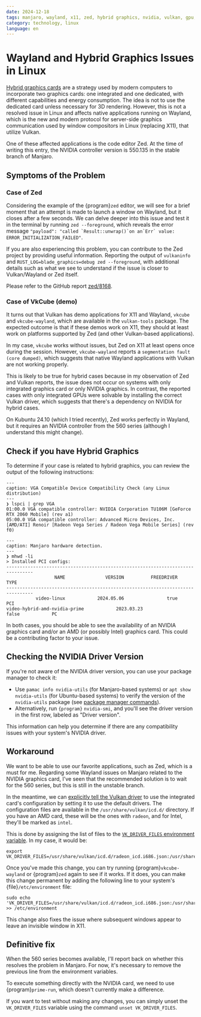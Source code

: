 ```yaml
---
date: 2024-12-18
tags: manjaro, wayland, x11, zed, hybrid graphics, nvidia, vulkan, gpu, graphics card
category: technology, linux
language: en
---
```


# Wayland and Hybrid Graphics Issues in Linux

[Hybrid graphics cards](https://wiki.archlinux.org/title/Hybrid_graphics) are a
strategy used by modern computers to incorporate two graphics cards: one
integrated and one dedicated, with different capabilities and energy
consumption. The idea is not to use the dedicated card unless necessary for 3D
rendering. However, this is not a resolved issue in Linux and affects native
applications running on Wayland, which is the new and modern protocol for
server-side graphics communication used by window compositors in Linux
(replacing X11), that utilize Vulkan.

One of these affected applications is the code editor Zed. At the time of
writing this entry, the NVIDIA controller version is 550.135 in the stable
branch of Manjaro.

## Symptoms of the Problem

### Case of Zed

Considering the example of the {program}`zed` editor, we will see for a brief
moment that an attempt is made to launch a window on Wayland, but it closes
after a few seconds. We can delve deeper into this issue and test it in the
terminal by running `zed --foreground`, which reveals the error message
`` "payload": "called `Result::unwrap()`on an`Err` value: ERROR_INITIALIZATION_FAILED" ``.

If you are also experiencing this problem, you can contribute to the Zed project
by providing useful information. Reporting the output of `vulkaninfo` and
`RUST_LOG=blade_graphics=debug zed --foreground`, with additional details such
as what we see to understand if the issue is closer to Vulkan/Wayland or Zed
itself.

Please refer to the GitHub report
[zed/8168](https://github.com/zed-industries/zed/issues/8168).

### Case of VkCube (demo)

It turns out that Vulkan has demo applications for X11 and Wayland, `vkcube` and
`vkcube-wayland`, which are available in the `vulkan-tools` package. The
expected outcome is that if these demos work on X11, they should at least work
on platforms supported by Zed (and other Vulkan-based applications).

In my case, `vkcube` works without issues, but Zed on X11 at least opens once
during the session. However, `vkcube-wayland` reports a
`segmentation fault (core dumped)`, which suggests that native Wayland
applications with Vulkan are not working properly.

This is likely to be true for hybrid cases because in my observation of Zed and
Vulkan reports, the issue does not occur on systems with only integrated
graphics card or only NVIDIA graphics. In contrast, the reported cases with only
integrated GPUs were solvable by installing the correct Vulkan driver, which
suggests that there's a dependency on NVIDIA for hybrid cases.

On Kubuntu 24.10 (which I tried recently), Zed works perfectly in Wayland, but
it requires an NVIDIA controller from the 560 series (although I understand this
might change).

## Check if you have Hybrid Graphics

To determine if your case is related to hybrid graphics, you can review the
output of the following instructions:

```{code-block} bash
---
caption: VGA Compatible Device Compatibility Check (any Linux distribution)
---
❯ lspci | grep VGA
01:00.0 VGA compatible controller: NVIDIA Corporation TU106M [GeForce RTX 2060 Mobile] (rev a1)
05:00.0 VGA compatible controller: Advanced Micro Devices, Inc. [AMD/ATI] Renoir [Radeon Vega Series / Radeon Vega Mobile Series] (rev f0)
```

```{code-block} bash
---
caption: Manjaro hardware detection.
---
❯ mhwd -li
> Installed PCI configs:
--------------------------------------------------------------------------------
                  NAME               VERSION          FREEDRIVER           TYPE
--------------------------------------------------------------------------------
           video-linux            2024.05.06                true            PCI
video-hybrid-amd-nvidia-prime            2023.03.23               false            PC
```

In both cases, you should be able to see the availability of an NVIDIA graphics
card and/or an AMD (or possibly Intel) graphics card. This could be a
contributing factor to your issue.

## Checking the NVIDIA Driver Version

If you're not aware of the NVIDIA driver version, you can use your package
manager to check it:

- Use `pamac info nvidia-utils` (for Manjaro-based systems) or
  `apt show nvidia-utils` (for Ubuntu-based systems) to verify the version of
  the `nvidia-utils` package (see
  [package manager commands](#pamac-commands-en)).
- Alternatively, run `{program}` `nvidia-smi`, and you'll see the driver version
  in the first row, labeled as "Driver version".

This information can help you determine if there are any compatibility issues
with your system's NVIDIA driver.

## Workaround

We want to be able to use our favorite applications, such as Zed, which is a
must for me. Regarding some Wayland issues on Manjaro related to the NVIDIA
graphics card, I've seen that the recommended solution is to wait for the 560
series, but this is still in the unstable branch.

In the meantime, we can
[explicitly tell the Vulkan driver](https://vulkan.lunarg.com/doc/view/1.3.250.1/windows/LoaderDriverInterface.html#overriding-the-default-driver-discovery)
to use the integrated card's configuration by setting it to use the default
drivers. The configuration files are available in the `/usr/share/vulkan/icd.d/`
directory. If you have an AMD card, these will be the ones with `radeon`, and
for Intel, they'll be marked as `intel`.

This is done by assigning the list of files to the
[`VK_DRIVER_FILES` environment variable](https://wiki.archlinux.org/title/Vulkan#NVIDIA_-_vulkan_is_not_working_and_can_not_initialize).
In my case, it would be:

```{code} bash
export VK_DRIVER_FILES=/usr/share/vulkan/icd.d/radeon_icd.i686.json:/usr/share/vulkan/icd.d/radeon_icd.x86_64.json
```

Once you've made this change, you can try running {program}`vkcube-wayland` or
{program}`zed` again to see if it works. If it does, you can make this change
permanent by adding the following line to your system's {file}`/etc/environment`
file:

```{code} bash
sudo echo 'VK_DRIVER_FILES=/usr/share/vulkan/icd.d/radeon_icd.i686.json:/usr/share/vulkan/icd.d/radeon_icd.x86_64.json' >> /etc/environment
```

This change also fixes the issue where subsequent windows appear to leave an
invisible window in X11.

## Definitive fix

When the 560 series becomes available, I'll report back on whether this resolves
the problem in Manjaro. For now, it's necessary to remove the previous line from
the environment variables.

To execute something directly with the NVIDIA card, we need to use
{program}`prime-run`, which doesn't currently make a difference.

If you want to test without making any changes, you can simply unset the
`VK_DRIVER_FILES` variable using the command `unset VK_DRIVER_FILES`.
